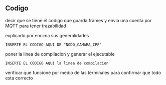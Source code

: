 Codigo
-
decir que se tiene el codigo que guarda frames y envia una cuenta por MQTT para tener trazabilidad

explicarlo por encima sus generalidades

  ```
INSERTE EL CODIGO AQUI DE "NODO_CAMARA_CPP"
```

poner la linea de compilacion y generar el ejecutable

  ```
INSERTE EL CODIGO AQUI la linea de compilacion
```

verificar que funcione por medio de las terminales para confirmar que todo esta correcto
